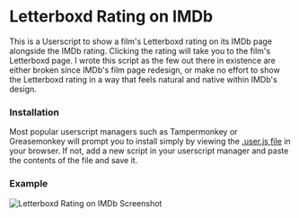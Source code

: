 # Letterboxd Rating on IMDb
This is a Userscript to show a film's Letterboxd rating on its IMDb page alongside the IMDb rating. Clicking the rating will take you to the film's Letterboxd page.
I wrote this script as the few out there in existence are either broken since IMDb's film page redesign, or make no effort to show the Letterboxd rating in a way that feels natural and native within IMDb's design.

### Installation
Most popular userscript managers such as Tampermonkey or Greasemonkey will prompt you to install simply by viewing the [.user.js file](https://raw.githubusercontent.com/chrisjp/LetterboxdOnIMDb/master/Letterboxd%20rating%20on%20IMDb.user.js) in your browser. If not, add a new script in your userscript manager and paste the contents of the file and save it.

### Example

![Letterboxd Rating on IMDb Screenshot](https://i.imgur.com/1CztM6G.png)

